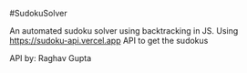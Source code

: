 #SudokuSolver

An automated sudoku solver using backtracking in JS.
Using https://sudoku-api.vercel.app API to get the sudokus

API by: Raghav Gupta
